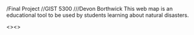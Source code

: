 /Final Project
//GIST 5300
///Devon Borthwick
This web map is an educational tool to be used by students learning about natural disasters. 

<><>
